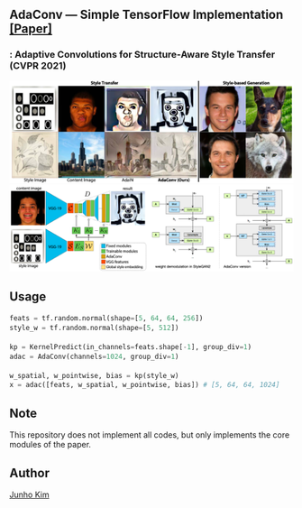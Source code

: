 ## AdaConv &mdash; Simple TensorFlow Implementation [[Paper]](https://openaccess.thecvf.com/content/CVPR2021/papers/Chandran_Adaptive_Convolutions_for_Structure-Aware_Style_Transfer_CVPR_2021_paper.pdf)
### : Adaptive Convolutions for Structure-Aware Style Transfer (CVPR 2021)

<div align="center">
  <img src="./assets/teaser.png">
  <img src="./assets/archi.png">
</div>

## Usage
```python
feats = tf.random.normal(shape=[5, 64, 64, 256])
style_w = tf.random.normal(shape=[5, 512])

kp = KernelPredict(in_channels=feats.shape[-1], group_div=1)
adac = AdaConv(channels=1024, group_div=1)

w_spatial, w_pointwise, bias = kp(style_w)
x = adac([feats, w_spatial, w_pointwise, bias]) # [5, 64, 64, 1024]
```

## Note
This repository does not implement all codes, but only implements the core modules of the paper.

## Author
[Junho Kim](http://bit.ly/jhkim_ai)
